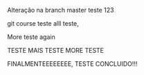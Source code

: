 Alteração na branch master
teste 123

git course teste alll teste,

More teste again



TESTE MAIS TESTE MORE TESTE

FINALMENTEEEEEEEE, TESTE CONCLUIDO!!!
